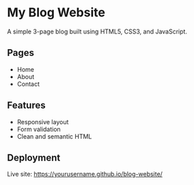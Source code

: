 # My Blog Website

A simple 3-page blog built using HTML5, CSS3, and JavaScript.

## Pages
- Home
- About
- Contact

## Features
- Responsive layout
- Form validation
- Clean and semantic HTML

## Deployment
Live site: https://yourusername.github.io/blog-website/

